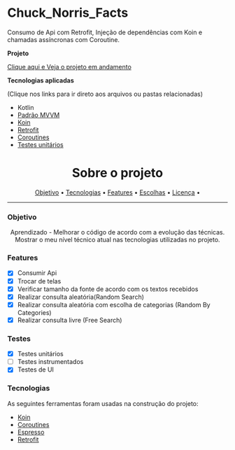# Chuck_Norris_Facts
Consumo de Api com Retrofit, Injeção de dependências com Koin e chamadas assíncronas com Coroutine.

**Projeto**

[Clique aqui e Veja o projeto em andamento](https://github.com/Pliniodev/Chuck_Norris_Facts/projects/2)

**Tecnologias aplicadas**

(Clique nos links para ir direto aos arquivos ou pastas relacionadas) 

* Kotlin
* [Padrão MVVM](https://github.com/Pliniodev/Chuck_Norris_Facts/tree/main/app/src/main/java/com/pliniodev/chucknorrisfacts)
* [Koin](https://github.com/Pliniodev/Chuck_Norris_Facts/blob/main/app/src/main/java/com/pliniodev/chucknorrisfacts/di/MainModule.kt)
* [Retrofit](https://github.com/Pliniodev/Chuck_Norris_Facts/blob/main/app/src/main/java/com/pliniodev/chucknorrisfacts/service/retrofit/RetrofitClient.kt)
* [Coroutines](https://github.com/Pliniodev/Chuck_Norris_Facts/blob/main/app/src/main/java/com/pliniodev/chucknorrisfacts/viewmodel/MainViewModel.kt)
* [Testes unitários](https://github.com/Pliniodev/Chuck_Norris_Facts/blob/main/app/src/test/java/com/pliniodev/chucknorrisfacts/service/model/FactTest.kt)


<h1 align="center">Sobre o projeto</h1>

<p align="center">
 <a href="#objetivo">Objetivo</a> •
 <a href="#tecnologias">Tecnologias</a> • 
 <a href="#features">Features</a> • 
  <a href="#licenc-a">Escolhas</a> •
 <a href="#licenc-a">Licença</a> • 
</p>

-----------

### Objetivo

<p align="center">
Aprendizado - Melhorar o código de acordo com a evolução das técnicas. 
Mostrar o meu nível técnico atual nas tecnologias utilizadas no projeto.
</p>

### Features

- [x] Consumir Api
- [x] Trocar de telas
- [x] Verificar tamanho da fonte de acordo com os textos recebidos
- [x] Realizar consulta aleatória(Random Search)
- [x] Realizar consulta aleatória com escolha de categorias (Random By Categories)
- [x] Realizar consulta livre (Free Search)

### Testes

- [x] Testes unitários
- [ ] Testes instrumentados
- [x] Testes de UI

### Tecnologias

As seguintes ferramentas foram usadas na construção do projeto:

- [Koin](https://insert-koin.io/)
- [Coroutines](https://developer.android.com/kotlin/coroutines?hl=pt-br)
- [Espresso](https://developer.android.com/training/testing/espresso)
- [Retrofit](https://square.github.io/retrofit/)
